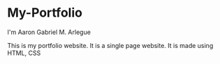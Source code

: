 # My-Portfolio
I'm Aaron Gabriel M. Arlegue

This is my portfolio website. It is a single page website. It is made using HTML, CSS
